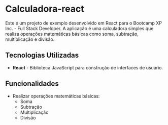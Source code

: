 # Calculadora-react

Este é um projeto de exemplo desenvolvido em React para o Bootcamp XP Inc. - Full Stack Developer. A aplicação é uma calculadora simples que realiza operações matemáticas básicas como soma, subtração, multiplicação e divisão.

## Tecnologias Utilizadas

- **React** - Biblioteca JavaScript para construção de interfaces de usuário.

## Funcionalidades

- Realizar operações matemáticas básicas:
  - Soma
  - Subtração
  - Multiplicação
  - Divisão
